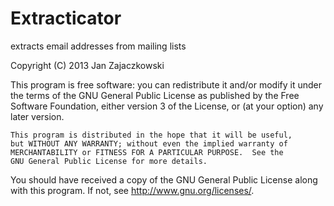 Extracticator
=============

extracts email addresses from mailing lists

Copyright (C) 2013  Jan Zajaczkowski

This program is free software: you can redistribute it and/or modify
it under the terms of the GNU General Public License as published by
the Free Software Foundation, either version 3 of the License, or
(at your option) any later version.

    This program is distributed in the hope that it will be useful,
    but WITHOUT ANY WARRANTY; without even the implied warranty of
    MERCHANTABILITY or FITNESS FOR A PARTICULAR PURPOSE.  See the
    GNU General Public License for more details.

You should have received a copy of the GNU General Public License
along with this program.  If not, see <http://www.gnu.org/licenses/>.
